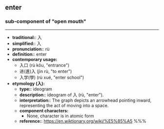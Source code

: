 ## enter
### sub-component of "open mouth"
---
- **traditional:**: 入
- **simplified:**: 入
- **pronunciation:**: rù
- **definition:**: enter
- **contemporary usage:**
  - 入口 (rù kǒu, "entrance")
  - 进(進)入 (jìn rù, "to enter")
  - 入学(學) (rù xué, "enter school")
- **etymology (入):**
  - **type:**: ideogram
  - **description:**: ideogram of 入 (rù, "enter").
  - **interpretation:**: The graph depicts an arrowhead pointing inward, representing the act of moving into a space.
  - **component characters:**
    - None, character is in atomic form
  - **reference:**: https://en.wiktionary.org/wiki/%E5%85%A5
%%%
